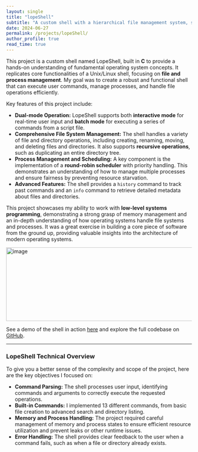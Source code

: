 ```yaml
---
layout: single
title: "lopeShell"
subtitle: "A custom shell with a hierarchical file management system, similar to Unix/Linux"
date: 2024-06-27
permalink: /projects/lopeShell/
author_profile: true
read_time: true
---
```


This project is a custom shell named LopeShell, built in **C** to provide a hands-on understanding of fundamental operating system concepts. It replicates core functionalities of a Unix/Linux shell, focusing on **file and process management**. My goal was to create a robust and functional shell that can execute user commands, manage processes, and handle file operations efficiently.

Key features of this project include:

* **Dual-mode Operation:** LopeShell supports both **interactive mode** for real-time user input and **batch mode** for executing a series of commands from a script file.
* **Comprehensive File System Management:** The shell handles a variety of file and directory operations, including creating, renaming, moving, and deleting files and directories. It also supports **recursive operations**, such as duplicating an entire directory tree.
* **Process Management and Scheduling:** A key component is the implementation of a **round-robin scheduler** with priority handling. This demonstrates an understanding of how to manage multiple processes and ensure fairness by preventing resource starvation.
* **Advanced Features:** The shell provides a `history` command to track past commands and an `info` command to retrieve detailed metadata about files and directories.

This project showcases my ability to work with **low-level systems programming**, demonstrating a strong grasp of memory management and an in-depth understanding of how operating systems handle file systems and processes. It was a great exercise in building a core piece of software from the ground up, providing valuable insights into the architecture of modern operating systems.

<img width="1190" height="200" alt="image" src="https://github.com/user-attachments/assets/7354d37b-7d8c-4a21-83dd-c41e88809d15" />


See a demo of the shell in action [here](https://www.loom.com/share/c320cd3f5d154cde9abfa8838f42c3f7?sid=598647ea-a6f5-41f2-aa85-b86b4f23ee2f) and explore the full codebase on [GitHub](https://github.com/AtuAmbala/CST-315/tree/main/Project6%3AFileSystemManager.git).

***

### LopeShell Technical Overview

To give you a better sense of the complexity and scope of the project, here are the key objectives I focused on:

* **Command Parsing:** The shell processes user input, identifying commands and arguments to correctly execute the requested operations.
* **Built-in Commands:** I implemented 13 different commands, from basic file creation to advanced search and directory listing.
* **Memory and Process Handling:** The project required careful management of memory and process states to ensure efficient resource utilization and prevent leaks or other runtime issues.
* **Error Handling:** The shell provides clear feedback to the user when a command fails, such as when a file or directory already exists.
